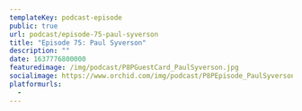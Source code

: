 ```yaml
---
templateKey: podcast-episode
public: true
url: podcast/episode-75-paul-syverson
title: "Episode 75: Paul Syverson"
description: ""
date: 1637776800000
featuredimage: /img/podcast/P8PGuestCard_PaulSyverson.jpg
socialimage: https://www.orchid.com/img/podcast/P8PEpisode_PaulSyverson.png
platformurls:
  -
---
```

